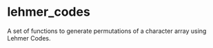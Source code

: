 # lehmer_codes
A set of functions to generate permutations of a character array using Lehmer Codes.
